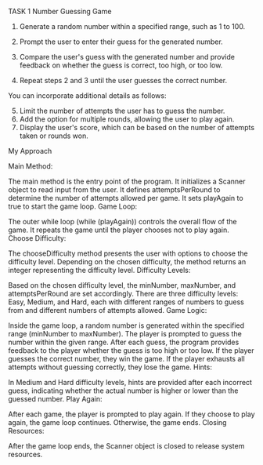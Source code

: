 TASK 1
Number Guessing Game

1. Generate a random number within a specified range, such as 1 to 100.

2. Prompt the user to enter their guess for the generated number.

3. Compare the user's guess with the generated number and provide feedback on whether the guess
is correct, too high, or too low.

4. Repeat steps 2 and 3 until the user guesses the correct number.

You can incorporate additional details as follows:

5. Limit the number of attempts the user has to guess the number.
6. Add the option for multiple rounds, allowing the user to play again.
7. Display the user's score, which can be based on the number of attempts taken or rounds won.

My Approach

Main Method:

The main method is the entry point of the program.
It initializes a Scanner object to read input from the user.
It defines attemptsPerRound to determine the number of attempts allowed per game.
It sets playAgain to true to start the game loop.
Game Loop:

The outer while loop (while (playAgain)) controls the overall flow of the game. It repeats the game until the player chooses not to play again.
Choose Difficulty:

The chooseDifficulty method presents the user with options to choose the difficulty level.
Depending on the chosen difficulty, the method returns an integer representing the difficulty level.
Difficulty Levels:

Based on the chosen difficulty level, the minNumber, maxNumber, and attemptsPerRound are set accordingly.
There are three difficulty levels: Easy, Medium, and Hard, each with different ranges of numbers to guess from and different numbers of attempts allowed.
Game Logic:

Inside the game loop, a random number is generated within the specified range (minNumber to maxNumber).
The player is prompted to guess the number within the given range.
After each guess, the program provides feedback to the player whether the guess is too high or too low.
If the player guesses the correct number, they win the game.
If the player exhausts all attempts without guessing correctly, they lose the game.
Hints:

In Medium and Hard difficulty levels, hints are provided after each incorrect guess, indicating whether the actual number is higher or lower than the guessed number.
Play Again:

After each game, the player is prompted to play again. If they choose to play again, the game loop continues. Otherwise, the game ends.
Closing Resources:

After the game loop ends, the Scanner object is closed to release system resources.
